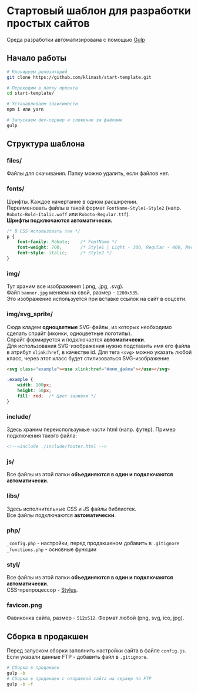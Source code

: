 # Стартовый шаблон для разработки простых сайтов
Среда разработки автоматизирована с помощью [Gulp](https://gulpjs.com/) 

## Начало работы

``` bash
# Клонируем репозиторий
git clone https://github.com/klimash/start-template.git

# Переходим в папку проекта
cd start-template/

# Устанавливаем зависимости
npm i или yarn

# Запускаем dev-сервер и слежение за файлами
gulp
```

## Структура шаблона

### files/
Файлы для скачивания. Папку можно удалить, если файлов нет.

### fonts/
Шрифты. Каждое начертание в одном расширении.  
Переименовать файлы в такой формат `FontName-Style1-Style2` (напр.  `Roboto-Bold-Italic.woff` или `Roboto-Regular.ttf`).  
**Шрифты подключаются автоматически.**
``` css
/* В CSS использовать так */
p {
    font-family: Roboto;    /* FontName */
    font-weight: 700;       /* Style1 | Light - 300, Regular - 400, Medium - 500, Bold - 700 */
    font-style: italic;     /* Style2 */
}
```

### img/
Тут храним все изображения (.png, .jpg, .svg).  
Файл `banner.jpg` меняем на свой, размер - `1200x535`.  
Это изображение используется при вставке ссылок на сайт в соцсети.

### img/svg_sprite/
Сюда кладем **одноцветные** SVG-файлы, из которых необходимо сделать спрайт (иконки, одноцветные логотипы).  
Спрайт формируется и подключается **автоматически**.  
Для использования SVG-изображения нужно подставить имя его файла в атрибут `xlink:href`, в качестве id.
Для тега `<svg>` можно указать любой класс, через этот класс будет стилизоваться SVG-изображение
``` html
<svg class="example"><use xlink:href="#имя_файла"></use></svg>
```
``` css
.example {
    width: 100px;
    height: 50px;
    fill: red;  /* Цвет заливки */
}
```

### include/
Здесь храним переиспользумые части html (напр. футер). Пример подключения такого файла:
``` html
<!--=include ./include/footer.html -->
```

### js/
Все файлы из этой папки **объединяются в один и подключаются автоматически**.

### libs/
Здесь исполнительные CSS и JS файлы библиотек.  
Все файлы подключаются **автоматически**.

### php/
`_config.php` - настройки, перед продакшеном добавить в `.gitignore`  
`_functions.php` - основные функции

### styl/
Все файлы из этой папки **объединяются в один и подключаются автоматически**.  
CSS-препроцессор - [Stylus](http://stylus-lang.com/).

### favicon.png
Фавиконка сайта, размер - `512x512`. Формат любой (png, svg, ico, jpg).

## Сборка в продакшен
Перед запуском сборки заполнить настройки сайта в файле `config.js`.  
Если указали данные FTP - добавить файл в `.gitignore`.

``` bash
# Сборка в продакшен
gulp -b
# Сборка в продакшен с отправкой сайта на сервер по FTP
gulp -b -f
```
